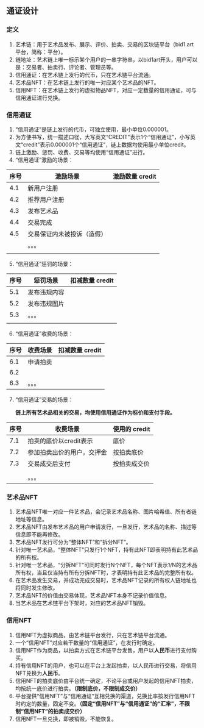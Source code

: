 ## 通证设计



### 定义

1. 艺术链：用于艺术品发布、展示、评价、拍卖、交易的区块链平台（bid1.art平台，简称：平台）。
2. 链地址：艺术链上唯一标示某个用户的一串字符串，以bid1art开头，用户可以是：交易者、拍卖行、评论者、管理员等。
3. 信用通证：在艺术链上发行的代币，只在艺术链平台流通。
4. 艺术品NFT：在艺术链上发行的唯一对应某个艺术品的NFT。
5. 信用NFT：在艺术链上发行的虚拟物品NFT，对应一定数量的信用通证，可与信用通证进行兑换。



### 信用通证

1. “信用通证”是链上发行的代币，可独立使用，最小单位0.000001。
2. 为方便书写，统一描述口径，大写英文“CREDIT”表示1个“信用通证”，小写英文“credit”表示0.000001个“信用通证”，链上数据均使用最小单位credit。
2. 链上激励、惩罚、收费、交易等均使用“信用通证”进行。
3. “信用通证”激励的场景：

| 序号 | 激励场景     | 激励数量 credit |
| ---- | ------------ | --------------- |
| 4.1  | 新用户注册   |                 |
| 4.2  | 推荐用户注册 |                 |
| 4.3  | 发布艺术品   |                 |
| 4.4  | 交易完成                   |                 |
| 4.5  | 交易保证内未被投诉（造假） |                 |
|      | 。。。       |                 |
|      |              |                 |

5. “信用通证”惩罚的场景：

| 序号 | 惩罚场景     | 扣减数量 credit |
| ---- | ------------ | --------------- |
| 5.1  | 发布违规内容 |                 |
| 5.2  | 发布违规图片 |                 |
| 5.3  | 。。。       |                 |
|      |              |                 |


6. “信用通证”收费的场景：

| 序号 | 收费场景 | 扣减数量 credit |
| ---- | -------- | --------------- |
| 6.1  | 申请拍卖 |                 |
| 6.2  |          |                 |
| 6.3  | 。。。   |                 |


7. “信用通证”交易的场景：

   **链上所有艺术品相关的交易，均使用信用通证作为标价和支付手段。**

| 序号 | 收费场景                   | 使用的 credit |
| ---- | -------------------------- | ------------- |
| 7.1  | 拍卖的底价以credit表示     | 底价          |
| 7.2  | 参加拍卖出价的用户，交押金 | 按拍卖底价    |
| 7.3  | 交易成交后支付             | 按拍卖成交价  |
|      |                            |               |
|      | 。。。                     |               |






### 艺术品NFT

1. 艺术品NFT唯一对应一件艺术品，会记录艺术品名称、图片哈希值、所有者链地址等信息。
2. 艺术品NFT由发布艺术品的用户申请发行，一旦发行，艺术品的名称、描述等信息即不能再修改。
3. 艺术品NFT发行可分为“整体NFT”和“拆分NFT”。
4. 针对唯一艺术品，“整体NFT”只发行1个NFT，持有此NFT即表明持有此艺术品的所有权。
5. 针对唯一艺术品，“分拆NFT”可同时发行N个NFT，每个NFT表示1/N的艺术品所有权，当且仅当持有所有分拆NFT时，才表明持有此艺术品的完整所有权。
6. 在艺术品发生交易，并成功完成交易时，艺术品NFT记录的所有权人链地址也将同时发生修改。
7. 艺术品NFT的价值由交易体现，艺术品NFT本身不记录价值信息。
8. 当艺术品在艺术链平台下架时，对应的艺术品NFT销毁。



### 信用NFT

1. 信用NFT为虚拟商品，由艺术链平台发行，只在艺术链平台流通。
2. 一个“信用NFT”对应若干数量的“信用通证”，在发行时确定。
3. 信用NFT作为商品，以拍卖方式在艺术链平台发售，用户以**人民币**进行支付购买。
4. 持有信用NFT的用户，也可以在平台上发起拍卖，以人民币进行交易，将信用NFT兑换为**人民币**。
5. 信用NFT的拍卖底价由平台统一确定，不论平台或用户发起的信用NFT拍卖，均按统一底价进行拍卖。**（限制底价，不限制成交价）**
6. 平台提供“信用NFT”与“信用通证”互相兑换的渠道，兑换比率按发行信用NFT时约定的数量，固定不变。**（固定“信用NFT”与“信用通证”的“汇率”，不限制“信用NFT”的拍卖成交价）**
7. 信用NFT一旦兑换，即被销毁，不能恢复。
